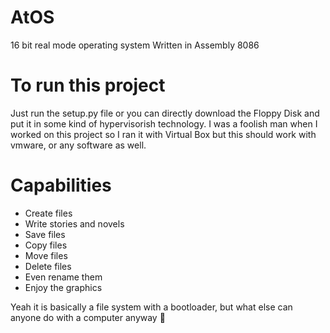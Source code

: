 # AtOS
16 bit real mode operating system
Written in Assembly 8086

# To run this project
Just run the setup.py file or you can directly download the Floppy Disk and put it in some kind of hypervisorish technology.
I was a foolish man when I worked on this project so I ran it with Virtual Box but this should work with vmware, or any software as well.

# Capabilities 
- Create files
- Write stories and novels
- Save files
- Copy files
- Move files
- Delete files
- Even rename them
- Enjoy the graphics

Yeah it is basically a file system with a bootloader, but what else can anyone do with a computer anyway 🤔
